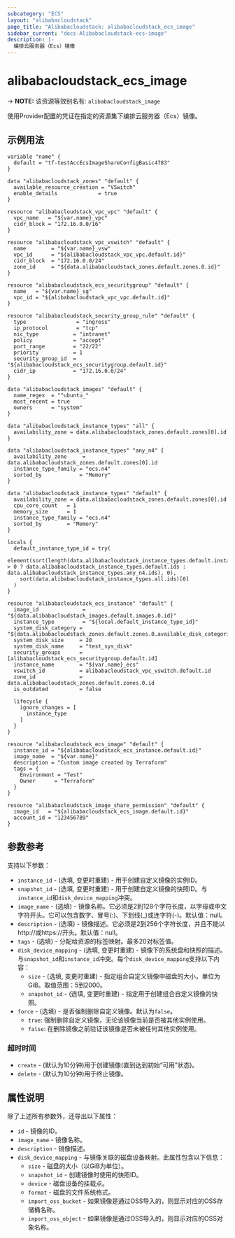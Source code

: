 ```yaml
---
subcategory: "ECS"
layout: "alibabacloudstack"
page_title: "Alibabacloudstack: alibabacloudstack_ecs_image"
sidebar_current: "docs-Alibabacloudstack-ecs-image"
description: |-  
  编排云服务器（Ecs）镜像
---
```


# alibabacloudstack_ecs_image
-> **NOTE:** 该资源等效别名有: `alibabacloudstack_image`

使用Provider配置的凭证在指定的资源集下编排云服务器（Ecs）镜像。

## 示例用法

```hcl
variable "name" {
  default = "tf-testAccEcsImageShareConfigBasic4783"
}

data "alibabacloudstack_zones" "default" {
  available_resource_creation = "VSwitch"
  enable_details             = true
}

resource "alibabacloudstack_vpc_vpc" "default" {
  vpc_name   = "${var.name}_vpc"
  cidr_block = "172.16.0.0/16"
}

resource "alibabacloudstack_vpc_vswitch" "default" {
  name        = "${var.name}_vsw"
  vpc_id      = "${alibabacloudstack_vpc_vpc.default.id}"
  cidr_block  = "172.16.0.0/24"
  zone_id     = "${data.alibabacloudstack_zones.default.zones.0.id}"
}

resource "alibabacloudstack_ecs_securitygroup" "default" {
  name   = "${var.name}_sg"
  vpc_id = "${alibabacloudstack_vpc_vpc.default.id}"
}

resource "alibabacloudstack_security_group_rule" "default" {
  type                = "ingress"
  ip_protocol         = "tcp"
  nic_type           = "intranet"
  policy             = "accept"
  port_range         = "22/22"
  priority           = 1
  security_group_id  = "${alibabacloudstack_ecs_securitygroup.default.id}"
  cidr_ip            = "172.16.0.0/24"
}

data "alibabacloudstack_images" "default" {
  name_regex  = "^ubuntu_"
  most_recent = true
  owners      = "system"
}

data "alibabacloudstack_instance_types" "all" {
  availability_zone = data.alibabacloudstack_zones.default.zones[0].id
}

data "alibabacloudstack_instance_types" "any_n4" {
  availability_zone     = data.alibabacloudstack_zones.default.zones[0].id
  instance_type_family = "ecs.n4"
  sorted_by            = "Memory"
}

data "alibabacloudstack_instance_types" "default" {
  availability_zone = data.alibabacloudstack_zones.default.zones[0].id
  cpu_core_count   = 1
  memory_size      = 1
  instance_type_family = "ecs.n4"
  sorted_by        = "Memory"
}

locals {
  default_instance_type_id = try(
    element(sort(length(data.alibabacloudstack_instance_types.default.instance_types) > 0 ? data.alibabacloudstack_instance_types.default.ids : data.alibabacloudstack_instance_types.any_n4.ids), 0),
    sort(data.alibabacloudstack_instance_types.all.ids)[0]
  )
}

resource "alibabacloudstack_ecs_instance" "default" {
  image_id              = "${data.alibabacloudstack_images.default.images.0.id}"
  instance_type         = "${local.default_instance_type_id}"
  system_disk_category = "${data.alibabacloudstack_zones.default.zones.0.available_disk_categories.0}"
  system_disk_size     = 20
  system_disk_name     = "test_sys_disk"
  security_groups      = [alibabacloudstack_ecs_securitygroup.default.id]
  instance_name        = "${var.name}_ecs"
  vswitch_id           = alibabacloudstack_vpc_vswitch.default.id
  zone_id              = data.alibabacloudstack_zones.default.zones.0.id
  is_outdated          = false

  lifecycle {
    ignore_changes = [
      instance_type
    ]
  }
}

resource "alibabacloudstack_ecs_image" "default" {
  instance_id = "${alibabacloudstack_ecs_instance.default.id}"
  image_name  = "${var.name}"
  description = "Custom image created by Terraform"
  tags = {
    Environment = "Test"
    Owner      = "Terraform"
  }
}

resource "alibabacloudstack_image_share_permission" "default" {
  image_id   = "${alibabacloudstack_ecs_image.default.id}"
  account_id = "123456789"
}
```

## 参数参考

支持以下参数：

* `instance_id` - (选填, 变更时重建) - 用于创建自定义镜像的实例ID。
* `snapshot_id` - (选填, 变更时重建) - 用于创建自定义镜像的快照ID。与`instance_id`和`disk_device_mapping`冲突。
* `image_name` - (选填) - 镜像名称。它必须是2到128个字符长度，以字母或中文字符开头。它可以包含数字、冒号(:)、下划线(_)或连字符(-)。默认值：null。
* `description` - (选填) - 镜像描述。它必须是2到256个字符长度，并且不能以http://或https://开头。默认值：null。
* `tags` - (选填) - 分配给资源的标签映射。最多20对标签值。
* `disk_device_mapping` - (选填, 变更时重建) - 镜像下的系统盘和快照的描述。与`snapshot_id`和`instance_id`冲突。每个`disk_device_mapping`支持以下内容：
  * `size` - (选填, 变更时重建) - 指定组合自定义镜像中磁盘的大小，单位为GiB。取值范围：5到2000。
  * `snapshot_id` - (选填, 变更时重建) - 指定用于创建组合自定义镜像的快照。
* `force` - (选填) - 是否强制删除自定义镜像。默认为`false`。
  - `true`: 强制删除自定义镜像，无论该镜像当前是否被其他实例使用。
  - `false`: 在删除镜像之前验证该镜像是否未被任何其他实例使用。

### 超时时间

* `create` - (默认为10分钟)用于创建镜像(直到达到初始“可用”状态)。
* `delete` - (默认为10分钟)用于终止镜像。

## 属性说明

除了上述所有参数外，还导出以下属性：

* `id` - 镜像的ID。
* `image_name` - 镜像名称。
* `description` - 镜像描述。
* `disk_device_mapping` - 与镜像关联的磁盘设备映射。此属性包含以下信息：
  * `size` - 磁盘的大小（以GiB为单位）。
  * `snapshot_id` - 创建镜像时使用的快照ID。
  * `device` - 磁盘设备的挂载点。
  * `format` - 磁盘的文件系统格式。
  * `import_oss_bucket` - 如果镜像是通过OSS导入的，则显示对应的OSS存储桶名称。
  * `import_oss_object` - 如果镜像是通过OSS导入的，则显示对应的OSS对象名称。